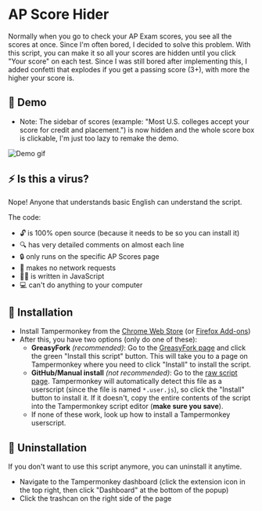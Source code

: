 # AP Score Hider

Normally when you go to check your AP Exam scores, you see all the scores at once. Since I'm often bored, I decided to solve this problem. With this script, you can make it so all your scores are hidden until you click "Your score" on each test. Since I was still bored after implementing this, I added confetti that explodes if you get a passing score (3+), with more the higher your score is.

## 🎥 Demo

- Note: The sidebar of scores (example: "Most U.S. colleges accept your score for credit and placement.") is now hidden and the whole score box is clickable, I'm just too lazy to remake the demo.

![Demo gif](demo-1.2.1.gif)

## ⚡️ Is this a virus?

Nope! Anyone that understands basic English can understand the script.

The code:

- 🔓 is 100% open source (because it needs to be so you can install it)
- 🔍 has very detailed comments on almost each line
- 🔒 only runs on the specific AP Scores page
- 📶 makes no network requests
- 👨‍💻️ is written in JavaScript
- 💻 can't do anything to your computer

## 📜 Installation

- Install Tampermonkey from the [Chrome Web Store](https://chrome.google.com/webstore/detail/tampermonkey/dhdgffkkebhmkfjojejmpbldmpobfkfo) (or [Firefox Add-ons](https://addons.mozilla.org/en-US/firefox/addon/tampermonkey/))
- After this, you have two options (only do one of these):
  - **GreasyFork** _(recommended)_: Go to the [GreasyFork page](https://greasyfork.org/en/scripts/429680-ap-score-hider) and click the green "Install this script" button. This will take you to a page on Tampermonkey where you need to click "Install" to install the script.
  - **GitHub/Manual install** _(not recommended)_: Go to the [raw script page](https://raw.githubusercontent.com/Samathingamajig/ap-score-hider/main/ap-score-hider.user.js). Tampermonkey will automatically detect this file as a userscript (since the file is named `*.user.js`), so click the "Install" button to install it. If it doesn't, copy the entire contents of the script into the Tampermonkey script editor (**make sure you save**).
  - If none of these work, look up how to install a Tampermonkey userscript.

## 🚫 Uninstallation

If you don't want to use this script anymore, you can uninstall it anytime.

- Navigate to the Tampermonkey dashboard (click the extension icon in the top right, then click "Dashboard" at the bottom of the popup)
- Click the trashcan on the right side of the page
